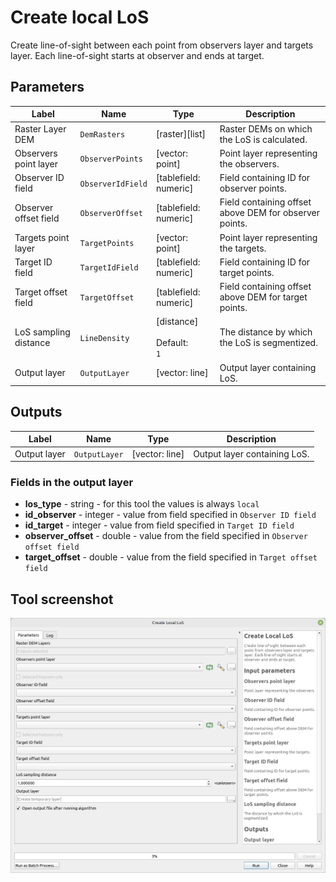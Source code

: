 # Create local LoS

Create line-of-sight between each point from observers layer and targets layer. Each line-of-sight starts at observer and ends at target.

## Parameters

| Label                 | Name              | Type                                     | Description                                            |
| --------------------- | ----------------- | ---------------------------------------- | ------------------------------------------------------ |
| Raster Layer DEM      | `DemRasters`      | [raster][list]                           | Raster DEMs on which the LoS is calculated.            |
| Observers point layer | `ObserverPoints`  | [vector: point]                          | Point layer representing the observers.                |
| Observer ID field     | `ObserverIdField` | [tablefield: numeric]                    | Field containing ID for observer points.               |
| Observer offset field | `ObserverOffset`  | [tablefield: numeric]                    | Field containing offset above DEM for observer points. |
| Targets point layer   | `TargetPoints`    | [vector: point]                          | Point layer representing the targets.                  |
| Target ID field       | `TargetIdField`   | [tablefield: numeric]                    | Field containing ID for target points.                 |
| Target offset field   | `TargetOffset`    | [tablefield: numeric]                    | Field containing offset above DEM for target points.   |
| LoS sampling distance | `LineDensity`     | [distance] <br/><br/> Default: <br/> `1` | The distance by which the LoS is segmentized.          |
| Output layer          | `OutputLayer`     | [vector: line]                           | Output layer containing LoS.                           |

## Outputs

| Label        | Name          | Type           | Description                  |
| ------------ | ------------- | -------------- | ---------------------------- |
| Output layer | `OutputLayer` | [vector: line] | Output layer containing LoS. |

### Fields in the output layer

* __los_type__ - string - for this tool the values is always `local`
* __id_observer__ - integer - value from field specified in `Observer ID field`
* __id_target__ - integer - value from field specified in `Target ID field`
* __observer_offset__ - double - value from the field specified in `Observer offset field`
* __target_offset__ - double - value from the field specified in `Target offset field`


## Tool screenshot

![Create local LoS](../../images/tool_create_local_los.png)
	